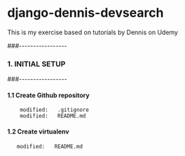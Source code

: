 # django-dennis-devsearch
This is my exercise based on tutorials by Dennis on Udemy


###-----------------
### 1. INITIAL SETUP
###-----------------


#### 1.1 Create Github repository

        modified:   .gitignore
        modified:   README.md


#### 1.2 Create virtualenv

       modified:   README.md